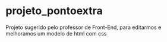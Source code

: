 # projeto_pontoextra
Projeto sugerido pelo professor de Front-End, para editarmos e melhoramos um modelo de html com css

